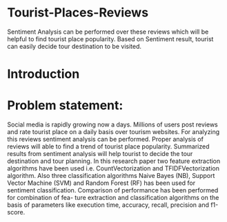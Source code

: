 # Tourist-Places-Reviews
 Sentiment Analysis can be performed over these reviews which will be  helpful to find tourist place popularity. Based on Sentiment result, tourist can easily  decide tour destination to be visited.
# Introduction
# Problem statement: 
Social media is rapidly growing now a days. Millions of users post reviews and 
rate tourist place on a daily basis over tourism websites. For analyzing this reviews 
sentiment analysis can be performed. Proper analysis of reviews will able to find a 
trend of tourist place popularity. Summarized results from sentiment analysis will 
help tourist to decide the tour destination and tour planning. In this research paper two 
feature extraction algorithms have been used i.e. CountVectorization and 
TFIDFVectorization algorithm. Also three classification algorithms Naive Bayes 
(NB), Support Vector Machine (SVM) and Random Forest (RF) has been used for 
sentiment classification. Comparison of performance has been performed for 
combination of fea- ture extraction and classification algorithms on the basis of 
parameters like execution time, accuracy, recall, precision and f1-score. 
